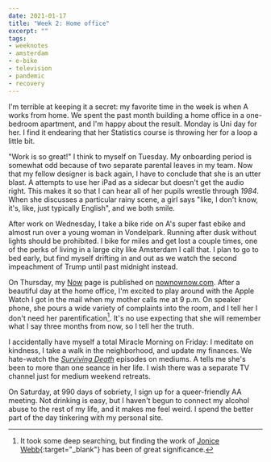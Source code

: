 ```yaml
---
date: 2021-01-17
title: "Week 2: Home office"
excerpt: ""
tags:
- weeknotes
- amsterdam
- e-bike
- television
- pandemic
- recovery
---
```

I'm terrible at keeping it a secret: my favorite time in the week is when A works from home. We spent the past month building a home office in a one-bedroom apartment, and I'm happy about the result. Monday is Uni day for her. I find it endearing that her Statistics course is throwing her for a loop a little bit.

"Work is so great!" I think to myself on Tuesday. My onboarding period is somewhat odd because of two separate parental leaves in my team. Now that my fellow designer is back again, I have to conclude that she is an utter blast. A attempts to use her iPad as a sidecar but doesn't get the audio right. This makes it so that I can hear all of her pupils wrestle through _1984_. When she discusses a particular rainy scene, a girl says "like, I don't know, it's, like, just typically English", and we both smile.

After work on Wednesday, I take a bike ride on A's super fast ebike and almost run over a young woman in Vondelpark. Running after dusk without lights should be prohibited. I bike for miles and get lost a couple times, one of the perks of living in a large city like Amsterdam I call that. I plan to go to bed early, but find myself drifting in and out as we watch the second impeachment of Trump until past midnight instead.
 
On Thursday, my [Now](/now) page is published on [nownownow.com](https://nownownow.com/p/Tptv). After a beautiful day at the home office, I'm excited to play around with the Apple Watch I got in the mail when my mother calls me at 9 p.m. On speaker phone, she pours a wide variety of complaints into the room, and I tell her I don't need her parentification[^1]. It's no use expecting that she will remember what I say three months from now, so I tell her the truth.

I accidentally have myself a total Miracle Morning on Friday: I meditate on kindness, I take a walk in the neighborhood, and update my finances. We hate-watch the [_Surviving Death_](https://www.imdb.com/title/tt13649692/) episodes on mediums. A tells me she's been to more than one seance in her life. I wish there was a separate TV channel just for medium weekend retreats.

On Saturday, at 990 days of sobriety, I sign up for a queer-friendly AA meeting. Not drinking is easy, but I haven't begun to connect my alcohol abuse to the rest of my life, and it makes me feel weird. I spend the better part of the day tinkering with my personal site.

[^1]: It took some deep searching, but finding the work of [Jonice Webb](https://drjonicewebb.com/10-question-quiz-do-you-need-better-boundaries-with-your-emotionally-neglectfulparents/){:target="_blank"} has been of great significance.